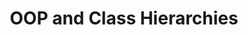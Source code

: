 ---
title: "OOP and Class Hierarchies"
published: true
morea_id: prereq-fourier
morea_url: https://courses.ics.hawaii.edu/ReviewICS211/modules/oop
morea_icon_url: https://courses.ics.hawaii.edu/ReviewICS211/morea/030.oop/oop.jpg
morea_type: prerequisite
morea_labels:
---